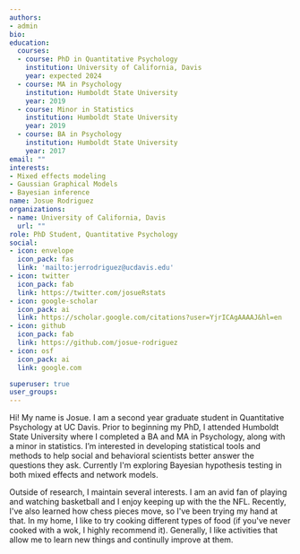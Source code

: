 ```yaml
---
authors:
- admin
bio: 
education:
  courses:
  - course: PhD in Quantitative Psychology
    institution: University of California, Davis
    year: expected 2024
  - course: MA in Psychology
    institution: Humboldt State University
    year: 2019
  - course: Minor in Statistics
    institution: Humboldt State University
    year: 2019
  - course: BA in Psychology
    institution: Humboldt State University
    year: 2017
email: ""
interests: 
- Mixed effects modeling
- Gaussian Graphical Models
- Bayesian inference
name: Josue Rodriguez
organizations:
- name: University of California, Davis
  url: ""
role: PhD Student, Quantitative Psychology
social:
- icon: envelope
  icon_pack: fas
  link: 'mailto:jerrodriguez@ucdavis.edu'
- icon: twitter
  icon_pack: fab
  link: https://twitter.com/josueRstats
- icon: google-scholar
  icon_pack: ai
  link: https://scholar.google.com/citations?user=YjrICAgAAAAJ&hl=en
- icon: github
  icon_pack: fab
  link: https://github.com/josue-rodriguez
- icon: osf
  icon_pack: ai
  link: google.com

superuser: true
user_groups:
---
```


Hi! My name is Josue. I am a second year graduate student in Quantitative Psychology at UC Davis. Prior to beginning my PhD, I attended Humboldt State University where I completed a BA and MA in Psychology, along with a minor in statistics. I’m interested in developing statistical tools and methods to help social and behavioral scientists better answer the questions they ask. Currently I'm exploring Bayesian hypothesis testing in both mixed effects and network models.

Outside of research, I maintain several interests. I am an avid fan of playing and watching basketball and I enjoy keeping up with the the NFL. Recently, I've also learned how chess pieces move, so I've been trying my hand at that. In my home, I like to try cooking different types of food (if you've never cooked with a wok, I highly recommend it). Generally, I like activities that allow me to learn new things and continully improve at them. 

